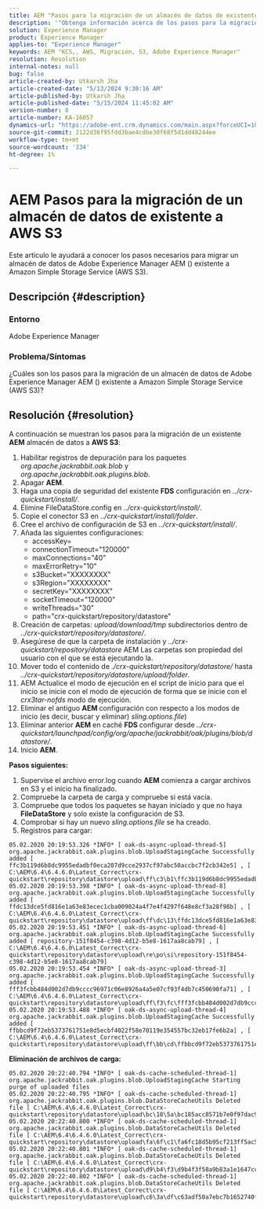 ```yaml
---
title: AEM "Pasos para la migración de un almacén de datos de existente a AWS S3"
description: '"Obtenga información acerca de los pasos para la migración de un almacén de datos de Adobe Experience Manager existente a Amazon Simple Storage Service (AWS S3)".'
solution: Experience Manager
product: Experience Manager
applies-to: "Experience Manager"
keywords: AEM "KCS,, AWS, Migración, S3, Adobe Experience Manager"
resolution: Resolution
internal-notes: null
bug: false
article-created-by: Utkarsh Jha
article-created-date: "5/13/2024 9:30:16 AM"
article-published-by: Utkarsh Jha
article-published-date: "5/15/2024 11:45:02 AM"
version-number: 8
article-number: KA-16057
dynamics-url: "https://adobe-ent.crm.dynamics.com/main.aspx?forceUCI=1&pagetype=entityrecord&etn=knowledgearticle&id=4e85f866-0b11-ef11-9f8a-6045bd006704"
source-git-commit: 2122d36f95fdd3bae4cdbe30f68f5d1dd48244ee
workflow-type: tm+mt
source-wordcount: '334'
ht-degree: 1%

---
```


# AEM Pasos para la migración de un almacén de datos de existente a AWS S3


Este artículo le ayudará a conocer los pasos necesarios para migrar un almacén de datos de Adobe Experience Manager AEM () existente a Amazon Simple Storage Service (AWS S3).

## Descripción {#description}


### Entorno

Adobe Experience Manager



### Problema/Síntomas

¿Cuáles son los pasos para la migración de un almacén de datos de Adobe Experience Manager AEM () existente a Amazon Simple Storage Service (AWS S3)?


## Resolución {#resolution}


A continuación se muestran los pasos para la migración de un existente <b>AEM</b> almacén de datos a <b>AWS S3</b>:

1. Habilitar registros de depuración para los paquetes *org.apache.jackrabbit.oak.blob* y *org.apache.jackrabbit.oak.plugins.blob*.
2. Apagar <b>AEM</b>.
3. Haga una copia de seguridad del existente <b>FDS</b> configuración en *../crx-quickstart/install/*.
4. Elimine FileDataStore.config en *../crx-quickstart/install/*.
5. Copie el conector S3 en *../crx-quickstart/install/folder*.
6. Cree el archivo de configuración de S3 en *../crx-quickstart/install/*.
7. Añada las siguientes configuraciones: 
   - accessKey=
   - connectionTimeout=&quot;120000&quot;
   - maxConnections=&quot;40&quot;
   - maxErrorRetry=&quot;10&quot;
   - s3Bucket=&quot;XXXXXXXX&quot;
   - s3Region=&quot;XXXXXXXX&quot;
   - secretKey=&quot;XXXXXXXX&quot;
   - socketTimeout=&quot;120000&quot;
   - writeThreads=&quot;30&quot;
   - path=&quot;crx-quickstart/repository/datastore&quot;
8. Creación de carpetas: *upload/download/tmp* subdirectorios dentro de *../crx-quickstart/repository/datastore/*.
9. Asegúrese de que la carpeta de instalación y *../crx-quickstart/repository/datastore* AEM Las carpetas son propiedad del usuario con el que se está ejecutando la.
10. Mover todo el contenido de *./crx-quickstart/repository/datastore/* hasta *../crx-quickstart/repository/datastore/upload/folder*.
11. AEM Actualice el modo de ejecución en el script de inicio para que el inicio se inicie con el modo de ejecución de forma que se inicie con el *crx3tar-nofds* modo de ejecución.
12. Eliminar el antiguo <b>AEM </b>configuración con respecto a los modos de inicio (es decir, buscar y eliminar) *sling.options.file*)
13. Eliminar anterior <b>AEM </b>en caché <b>FDS </b>configurar desde *../crx-quickstart/launchpad/config/org/apache/jackrabbit/oak/plugins/blob/datastore/*.
14. Inicio <b>AEM</b>.


<b>Pasos siguientes:</b>

1. Supervise el archivo error.log cuando <b>AEM</b> comienza a cargar archivos en S3 y el inicio ha finalizado.
2. Compruebe la carpeta de carga y compruebe si está vacía.
3. Compruebe que todos los paquetes se hayan iniciado y que no haya <b>FileDataStore</b> y solo existe la configuración de S3.
4. Comprobar si hay un nuevo *sling.options.file* se ha creado.
5. Registros para cargar:





```
05.02.2020 20:19:53.326 *INFO* [ oak-ds-async-upload-thread-5]  org.apache.jackrabbit.oak.plugins.blob.UploadStagingCache Successfully added [ ffc3b119d6b8dc9955edadbf0eca207d9cce2937cf97abc50accbc7f2cb342e5] , [ C:\AEM\6.4\6.4.6.0\Latest_Correct\crx-quickstart\repository\datastore\upload\ff\c3\b1\ffc3b119d6b8dc9955edadbf0eca207d9cce2937cf97abc50accbc7f2cb342e5] 
05.02.2020 20:19:53.398 *INFO* [ oak-ds-async-upload-thread-8]  org.apache.jackrabbit.oak.plugins.blob.UploadStagingCache Successfully added [ ffdc13dce5fd816e1a63e83ecec1cba009024a4f7e4f4297f648e8cf3a28f98b] , [ C:\AEM\6.4\6.4.6.0\Latest_Correct\crx-quickstart\repository\datastore\upload\ff\dc\13\ffdc13dce5fd816e1a63e83ecec1cba009024a4f7e4f4297f648e8cf3a28f98b] 
05.02.2020 20:19:53.451 *INFO* [ oak-ds-async-upload-thread-6]  org.apache.jackrabbit.oak.plugins.blob.UploadStagingCache Successfully added [ repository-151f8454-c398-4d12-b5e8-1617aa8cab79] , [ C:\AEM\6.4\6.4.6.0\Latest_Correct\crx-quickstart\repository\datastore\upload\re\po\si\repository-151f8454-c398-4d12-b5e8-1617aa8cab79] 
05.02.2020 20:19:53.454 *INFO* [ oak-ds-async-upload-thread-3]  org.apache.jackrabbit.oak.plugins.blob.UploadStagingCache Successfully added [ fff3fcbb484d002d7db9cccc96971c06e8926a4a5e07cf93f4db7c450690fa71] , [ C:\AEM\6.4\6.4.6.0\Latest_Correct\crx-quickstart\repository\datastore\upload\ff\f3\fc\fff3fcbb484d002d7db9cccc96971c06e8926a4a5e07cf93f4db7c450690fa71] 
05.02.2020 20:19:53.488 *INFO* [ oak-ds-async-upload-thread-4]  org.apache.jackrabbit.oak.plugins.blob.UploadStagingCache Successfully added [ ffbbcd9f72eb5373761751e8d5ecbf4022f58e70119e354557bc32eb17fe6b2a] , [ C:\AEM\6.4\6.4.6.0\Latest_Correct\crx-quickstart\repository\datastore\upload\ff\bb\cd\ffbbcd9f72eb5373761751e8d5ecbf4022f58e70119e354557bc32eb17fe6b2a]
```


<b>Eliminación de archivos de carga:</b>




```
05.02.2020 20:22:40.794 *INFO* [ oak-ds-cache-scheduled-thread-1]  org.apache.jackrabbit.oak.plugins.blob.UploadStagingCache Starting purge of uploaded files
05.02.2020 20:22:40.795 *INFO* [ oak-ds-cache-scheduled-thread-1]  org.apache.jackrabbit.oak.plugins.blob.DataStoreCacheUtils Deleted file [ C:\AEM\6.4\6.4.6.0\Latest_Correct\crx-quickstart\repository\datastore\upload\bc\18\5a\bc185acc8571b7e0f97dac92b0285fe248004909c3d8264e03cfb2a8101bada6] 
05.02.2020 20:22:40.800 *INFO* [ oak-ds-cache-scheduled-thread-1]  org.apache.jackrabbit.oak.plugins.blob.DataStoreCacheUtils Deleted file [ C:\AEM\6.4\6.4.6.0\Latest_Correct\crx-quickstart\repository\datastore\upload\fa\6f\c1\fa6fc18d5b95cf213ff5ac5d9eb0fed7c61310ac2c373ca2cbf187844bf39c24] 
05.02.2020 20:22:40.801 *INFO* [ oak-ds-cache-scheduled-thread-1]  org.apache.jackrabbit.oak.plugins.blob.DataStoreCacheUtils Deleted file [ C:\AEM\6.4\6.4.6.0\Latest_Correct\crx-quickstart\repository\datastore\upload\d9\b4\f3\d9b4f3f58a9b83a1e1647cc23b77d672836171afdccbbbd8726f480b741a4c2e] 
05.02.2020 20:22:40.802 *INFO* [ oak-ds-cache-scheduled-thread-1]  org.apache.jackrabbit.oak.plugins.blob.DataStoreCacheUtils Deleted file [ C:\AEM\6.4\6.4.6.0\Latest_Correct\crx-quickstart\repository\datastore\upload\c6\3a\df\c63adf50a7ebc7b1652740fb8be9b72f5b76d22477f0d411becab2f8eeceb70b]
```

